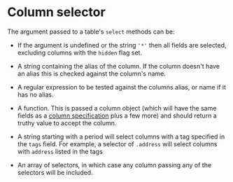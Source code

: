 # Column selector

The argument passed to a table's `select` methods can be:

* If the argument is undefined or the string `'*'` then all fields are selected, excluding columns with the `hidden` flag set.

* A string containing the alias of the column. If the column doesn't have an alias this is checked against the column's name.

* A regular expression to be tested against the columns alias, or name if it has no alias.

* A function. This is passed a column object (which will have the same fields as a [column specification](./column-spec.md) plus a few more) and should return a truthy value
to accept the column.

* A string starting with a period will select columns with a tag specified in the `tags` field. For example, a selector of `.address` will select columns with `address` listed in the tags

* An array of selectors, in which case any column passing any of the selectors will be included.
